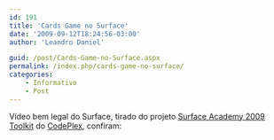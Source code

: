 ```yaml
---
id: 191
title: 'Cards Game no Surface'
date: '2009-09-12T18:24:56-03:00'
author: 'Leandro Daniel'

guid: /post/Cards-Game-no-Surface.aspx
permalink: /index.php/cards-game-no-surface/
categories:
    - Informativo
    - Post
---
```


Vídeo bem legal do Surface, tirado do projeto [Surface Academy 2009 Toolkit](http://surfaceacademy2009.codeplex.com/) do [CodePlex](http://www.codeplex.com/), confiram:

 <object height="385" width="640"><param name="movie" value="http://www.youtube.com/v/B8m26mJnPKk&hl=pt-br&fs=1&rel=0&color1=0x2b405b&color2=0x6b8ab6"></param><param name="allowFullScreen" value="true"></param><param name="allowscriptaccess" value="always"></param><embed allowfullscreen="true" allowscriptaccess="always" height="385" src="http://www.youtube.com/v/B8m26mJnPKk&hl=pt-br&fs=1&rel=0&color1=0x2b405b&color2=0x6b8ab6" type="application/x-shockwave-flash" width="600"></embed></object>